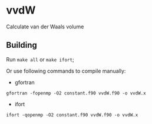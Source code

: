 # vvdW

Calculate van der Waals volume

## Building

Run `make all` or `make ifort`;

Or use following commands to compile manually:

- gfortran

`gfortran -fopenmp -O2 constant.f90 vvdW.f90 -o vvdW.x`

- ifort

`ifort -qopenmp -O2 constant.f90 vvdW.f90 -o vvdW.x`
